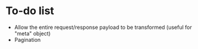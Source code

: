 # To-do list

- Allow the entire request/response payload to be transformed (useful for "meta" object)
- Pagination
